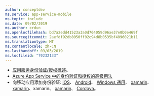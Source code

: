 ```yaml
---
author: conceptdev
ms.service: app-service-mobile
ms.topic: include
ms.date: 09/02/2019
ms.author: crdun
ms.openlocfilehash: bd7a2edd41523a3a0d764059d96ae37e0b0e469f
ms.sourcegitcommit: 2aefdf92db8950ff02c94d8b0535bf4096021b11
ms.translationtype: MT
ms.contentlocale: zh-CN
ms.lasthandoff: 09/03/2019
ms.locfileid: "70232133"
---
```

* [应用服务身份验证/授权概述](../articles/app-service/overview-authentication-authorization.md)。
* [Azure App Service 中的身份验证和授权的高级用法](../articles/app-service/app-service-authentication-how-to.md)
* 向移动应用添加身份验证: [iOS][ios-get-started-users]、 [Android][android-get-started-users]、 [Windows 通用][windows-get-started-users]、 [xamarin][xamarin-android-get-started-users]、 [xamarin][xamarin-ios-get-started-users]、xamarin、 [xamarin][xamarin-forms-get-started-users]、 [Cordova][cordova-get-started-users]。  

[android-get-started-users]: ../articles/app-service-mobile/app-service-mobile-android-get-started-users.md
[cordova-get-started-users]: ../articles/app-service-mobile/app-service-mobile-cordova-get-started-users.md
[windows-get-started-users]: ../articles/app-service-mobile/app-service-mobile-windows-store-dotnet-get-started-users.md
[xamarin-ios-get-started-users]: ../articles/app-service-mobile/app-service-mobile-xamarin-ios-get-started-users.md
[xamarin-android-get-started-users]: ../articles/app-service-mobile/app-service-mobile-xamarin-android-get-started-users.md
[ios-get-started-users]: ../articles/app-service-mobile/app-service-mobile-ios-get-started-users.md
[xamarin-forms-get-started-users]: ../articles/app-service-mobile/app-service-mobile-xamarin-forms-get-started-users.md
